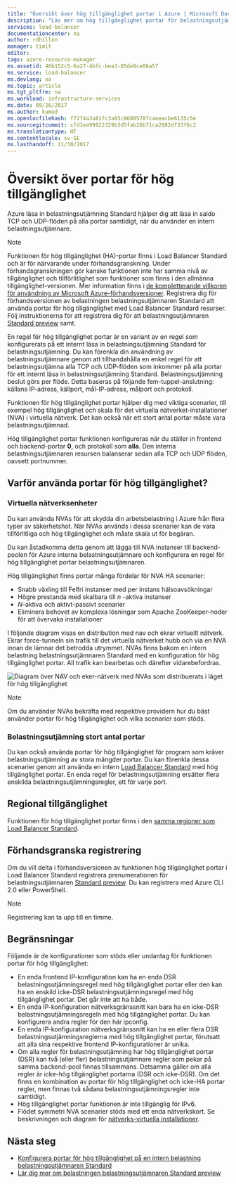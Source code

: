 ```yaml
---
title: "Översikt över hög tillgänglighet portar i Azure | Microsoft Docs"
description: "Läs mer om hög tillgänglighet portar för belastningsutjämning på en intern belastningsutjämnare."
services: load-balancer
documentationcenter: na
author: rdhillon
manager: timlt
editor: 
tags: azure-resource-manager
ms.assetid: 46b152c5-6a27-4bfc-bea3-05de9ce06a57
ms.service: load-balancer
ms.devlang: na
ms.topic: article
ms.tgt_pltfrm: na
ms.workload: infrastructure-services
ms.date: 09/26/2017
ms.author: kumud
ms.openlocfilehash: f72f4a3a81fc3a03c86805787caeeacbe6135c5e
ms.sourcegitcommit: cfd1ea99922329b3d5fab26b71ca2882df33f6c2
ms.translationtype: HT
ms.contentlocale: sv-SE
ms.lasthandoff: 11/30/2017
---
```

# <a name="high-availability-ports-overview"></a>Översikt över portar för hög tillgänglighet

Azure läsa in belastningsutjämning Standard hjälper dig att läsa in saldo TCP och UDP-flöden på alla portar samtidigt, när du använder en intern belastningsutjämnare. 

>[!NOTE]
> Funktionen för hög tillgänglighet (HA)-portar finns i Load Balancer Standard och är för närvarande under förhandsgranskning. Under förhandsgranskningen gör kanske funktionen inte har samma nivå av tillgänglighet och tillförlitlighet som funktioner som finns i den allmänna tillgänglighet-versionen. Mer information finns i [de kompletterande villkoren för användning av Microsoft Azure-förhandsversioner](https://azure.microsoft.com/support/legal/preview-supplemental-terms/). Registrera dig för förhandsversionen av belastningen belastningsutjämnaren Standard att använda portar för hög tillgänglighet med Load Balancer Standard resurser. Följ instruktionerna för att registrera dig för att belastningsutjämnaren [Standard preview](https://aka.ms/lbpreview#preview-sign-up) samt.

En regel för hög tillgänglighet portar är en variant av en regel som konfigurerats på ett internt läsa in belastningsutjämning Standard för belastningsutjämning. Du kan förenkla din användning av belastningsutjämnare genom att tillhandahålla en enkel regel för att belastningsutjämna alla TCP och UDP-flöden som inkommer på alla portar för ett internt läsa in belastningsutjämning Standard. Belastningsutjämning beslut görs per flöde. Detta baseras på följande fem-tuppel-anslutning: källans IP-adress, källport, mål-IP-adress, målport och protokoll.

Funktionen för hög tillgänglighet portar hjälper dig med viktiga scenarier, till exempel hög tillgänglighet och skala för det virtuella nätverket-installationer (NVA) i virtuella nätverk. Det kan också när ett stort antal portar måste vara belastningsutjämnad. 

Hög tillgänglighet portar funktionen konfigureras när du ställer in frontend och backend-portar **0**, och protokoll som **alla**. Den interna belastningsutjämnaren resursen balanserar sedan alla TCP och UDP flöden, oavsett portnummer.

## <a name="why-use-ha-ports"></a>Varför använda portar för hög tillgänglighet?

### <a name="nva"></a>Virtuella nätverksenheter

Du kan använda NVAs för att skydda din arbetsbelastning i Azure från flera typer av säkerhetshot. När NVAs används i dessa scenarier kan de vara tillförlitliga och hög tillgänglighet och måste skala ut för begäran.

Du kan åstadkomma detta genom att lägga till NVA instanser till backend-poolen för Azure interna belastningsutjämnare och konfigurera en regel för hög tillgänglighet portar belastningsutjämnaren.

Hög tillgänglighet finns portar många fördelar för NVA HA scenarier:
- Snabb växling till Felfri instanser med per instans hälsoavsökningar
- Högre prestanda med skalbara till  *n* -aktiva instanser
- *N*-aktiva och aktivt-passivt scenarier
- Eliminera behovet av komplexa lösningar som Apache ZooKeeper-noder för att övervaka installationer

I följande diagram visas en distribution med nav och ekrar virtuellt nätverk. Ekrar force-tunneln sin trafik till det virtuella nätverket hubb och via en NVA innan de lämnar det betrodda utrymmet. NVAs finns bakom en intern belastning belastningsutjämnaren Standard med en konfiguration för hög tillgänglighet portar. All trafik kan bearbetas och därefter vidarebefordras.

![Diagram över NAV och eker-nätverk med NVAs som distribuerats i läget för hög tillgänglighet](./media/load-balancer-ha-ports-overview/nvaha.png)

>[!NOTE]
> Om du använder NVAs bekräfta med respektive providern hur du bäst använder portar för hög tillgänglighet och vilka scenarier som stöds.

### <a name="load-balancing-large-numbers-of-ports"></a>Belastningsutjämning stort antal portar

Du kan också använda portar för hög tillgänglighet för program som kräver belastningsutjämning av stora mängder portar. Du kan förenkla dessa scenarier genom att använda en intern [Load Balancer Standard](https://aka.ms/lbpreview) med hög tillgänglighet portar. En enda regel för belastningsutjämning ersätter flera enskilda belastningsutjämningsregler, ett för varje port.

## <a name="region-availability"></a>Regional tillgänglighet

Funktionen för hög tillgänglighet portar finns i den [samma regioner som Load Balancer Standard](https://aka.ms/lbpreview#region-availability).  

## <a name="preview-sign-up"></a>Förhandsgranska registrering

Om du vill delta i förhandsversionen av funktionen hög tillgänglighet portar i Load Balancer Standard registrera prenumerationen för belastningsutjämnaren [Standard preview](https://aka.ms/lbpreview#preview-sign-up). Du kan registrera med Azure CLI 2.0 eller PowerShell.

>[!NOTE]
>Registrering kan ta upp till en timme.

## <a name="limitations"></a>Begränsningar

Följande är de konfigurationer som stöds eller undantag för funktionen portar för hög tillgänglighet:

- En enda frontend IP-konfiguration kan ha en enda DSR belastningsutjämningsregel med hög tillgänglighet portar eller den kan ha en enskild icke-DSR belastningsutjämningsregel med hög tillgänglighet portar. Det går inte att ha både.
- En enda IP-konfiguration nätverksgränssnitt kan bara ha en icke-DSR belastningsutjämningsregeln med hög tillgänglighet portar. Du kan konfigurera andra regler för den här ipconfig.
- En enda IP-konfiguration nätverksgränssnitt kan ha en eller flera DSR belastningsutjämningsreglerna med hög tillgänglighet portar, förutsatt att alla sina respektive frontend IP-konfigurationer är unika.
- Om alla regler för belastningsutjämning har hög tillgänglighet portar (DSR) kan två (eller fler) belastningsutjämnare regler som pekar på samma backend-pool finnas tillsammans. Detsamma gäller om alla regler är icke-hög tillgänglighet portarna (DSR och icke-DSR). Om det finns en kombination av portar för hög tillgänglighet och icke-HA portar regler, men finnas två sådana belastningsutjämningsregler inte samtidigt.
- Hög tillgänglighet portar funktionen är inte tillgänglig för IPv6.
- Flödet symmetri NVA scenarier stöds med ett enda nätverkskort. Se beskrivningen och diagram för [nätverks-virtuella installationer](#nva). 



## <a name="next-steps"></a>Nästa steg

- [Konfigurera portar för hög tillgänglighet på en intern belastning belastningsutjämnaren Standard](load-balancer-configure-ha-ports.md)
- [Lär dig mer om belastningen belastningsutjämnaren Standard preview](https://aka.ms/lbpreview)

